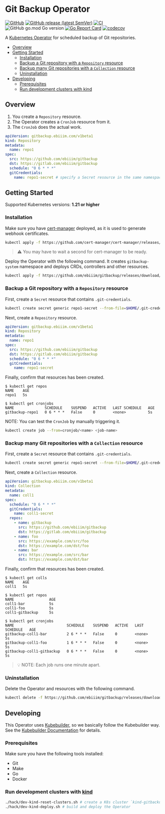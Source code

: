 # Git Backup Operator

[![GitHub](https://img.shields.io/github/license/ebiiim/gitbackup)](https://github.com/ebiiim/gitbackup/blob/main/LICENSE)
[![GitHub release (latest SemVer)](https://img.shields.io/github/v/release/ebiiim/gitbackup)](https://github.com/ebiiim/gitbackup/releases/latest)
[![CI](https://github.com/ebiiim/gitbackup/actions/workflows/ci.yaml/badge.svg)](https://github.com/ebiiim/gitbackup/actions/workflows/ci.yaml)
![GitHub go.mod Go version](https://img.shields.io/github/go-mod/go-version/ebiiim/gitbackup)
[![Go Report Card](https://goreportcard.com/badge/github.com/ebiiim/gitbackup)](https://goreportcard.com/report/github.com/ebiiim/gitbackup)
[![codecov](https://codecov.io/gh/ebiiim/gitbackup/branch/main/graph/badge.svg)](https://codecov.io/gh/ebiiim/gitbackup)

A [Kubernetes Operator](https://kubernetes.io/docs/concepts/extend-kubernetes/operator/) for scheduled backup of Git repositories.

<!-- START doctoc generated TOC please keep comment here to allow auto update -->
<!-- DON'T EDIT THIS SECTION, INSTEAD RE-RUN doctoc TO UPDATE -->

- [Overview](#overview)
- [Getting Started](#getting-started)
  - [Installation](#installation)
  - [Backup a Git repository with a `Repository` resource](#backup-a-git-repository-with-a-repository-resource)
  - [Backup many Git repositories with a `Collection` resource](#backup-many-git-repositories-with-a-collection-resource)
  - [Uninstallation](#uninstallation)
- [Developing](#developing)
  - [Prerequisites](#prerequisites)
  - [Run development clusters with kind](#run-development-clusters-with-kind)

<!-- END doctoc generated TOC please keep comment here to allow auto update -->

## Overview

1. You create a `Repository` resource.
2. The Operator creates a `CronJob` resource from it.
3. The `CronJob` does the actual work.

```yaml
apiVersion: gitbackup.ebiiim.com/v1beta1
kind: Repository
metadata:
  name: repo1
spec:
  src: https://github.com/ebiiim/gitbackup
  dst: https://gitlab.com/ebiiim/gitbackup
  schedule: "0 6 * * *"
  gitCredentials:
    name: repo1-secret # specify a Secret resource in the same namespace
```

## Getting Started

Supported Kubernetes versions: __1.21 or higher__

### Installation

Make sure you have [cert-manager](https://cert-manager.io/) deployed, as it is used to generate webhook certificates.

```sh
kubectl apply -f https://github.com/cert-manager/cert-manager/releases/download/v1.10.0/cert-manager.yaml
```

> ⚠️ You may have to wait a second for cert-manager to be ready.

Deploy the Operator with the following command. It creates `gitbackup-system` namespace and deploys CRDs, controllers and other resources.

```sh
kubectl apply -f https://github.com/ebiiim/gitbackup/releases/download/v0.2.0/gitbackup.yaml
```

### Backup a Git repository with a `Repository` resource

First, create a `Secret` resource that contains `.git-credentials`.
	
```sh
kubectl create secret generic repo1-secret --from-file=$HOME/.git-credentials
```

Next, create a `Repository` resource.

```yaml
apiVersion: gitbackup.ebiiim.com/v1beta1
kind: Repository
metadata:
  name: repo1
spec:
  src: https://github.com/ebiiim/gitbackup
  dst: https://gitlab.com/ebiiim/gitbackup
  schedule: "0 6 * * *"
  gitCredentials:
    name: repo1-secret
```

Finally, confirm that resources has been created.

```
$ kubectl get repos
NAME    AGE
repo1   5s

$ kubectl get cronjobs
NAME              SCHEDULE    SUSPEND   ACTIVE   LAST SCHEDULE   AGE
gitbackup-repo1   0 6 * * *   False     0        <none>          5s
```

NOTE: You can test the `CronJob` by manually triggering it.

```sh
kubectl create job --from=cronjob/<name> <job-name>
```

### Backup many Git repositories with a `Collection` resource

First, create a `Secret` resource that contains `.git-credentials`.
	
```sh
kubectl create secret generic repo1-secret --from-file=$HOME/.git-credentials
```

Next, create a `Collection` resource.

```yaml
apiVersion: gitbackup.ebiiim.com/v1beta1
kind: Collection
metadata:
  name: coll1
spec:
  schedule: "0 6 * * *"
  gitCredentials:
    name: coll1-secret
  repos:
    - name: gitbackup
      src: https://github.com/ebiiim/gitbackup
      dst: https://gitlab.com/ebiiim/gitbackup
    - name: foo
      src: https://example.com/src/foo
      dst: https://example.com/dst/foo
    - name: bar
      src: https://example.com/src/bar
      dst: https://example.com/dst/bar
```

Finally, confirm that resources has been created.

```
$ kubectl get colls
NAME    AGE
coll1   5s

$ kubectl get repos
NAME                AGE
coll1-bar           5s
coll1-foo           5s
coll1-gitbackup     5s

$ kubectl get cronjobs
NAME                        SCHEDULE    SUSPEND   ACTIVE   LAST SCHEDULE   AGE
gitbackup-coll1-bar         2 6 * * *   False     0        <none>          5s
gitbackup-coll1-foo         1 6 * * *   False     0        <none>          5s
gitbackup-coll1-gitbackup   0 6 * * *   False     0        <none>          5s
```

> 💡 NOTE: Each job runs one minute apart.

### Uninstallation

Delete the Operator and resources with the following command.

```sh
kubectl delete -f https://github.com/ebiiim/gitbackup/releases/download/v0.2.0/gitbackup.yaml
```

## Developing

This Operator uses [Kubebuilder](https://github.com/kubernetes-sigs/kubebuilder), so we basically follow the Kubebuilder way. See the [Kubebuilder Documentation](https://book.kubebuilder.io/introduction.html) for details.

### Prerequisites

Make sure you have the following tools installed:

- Git
- Make
- Go
- Docker

### Run development clusters with [kind](https://kind.sigs.k8s.io/)

```sh
./hack/dev-kind-reset-clusters.sh # create a K8s cluster `kind-gitbackup`
./hack/dev-kind-deploy.sh # build and deploy the Operator
```
